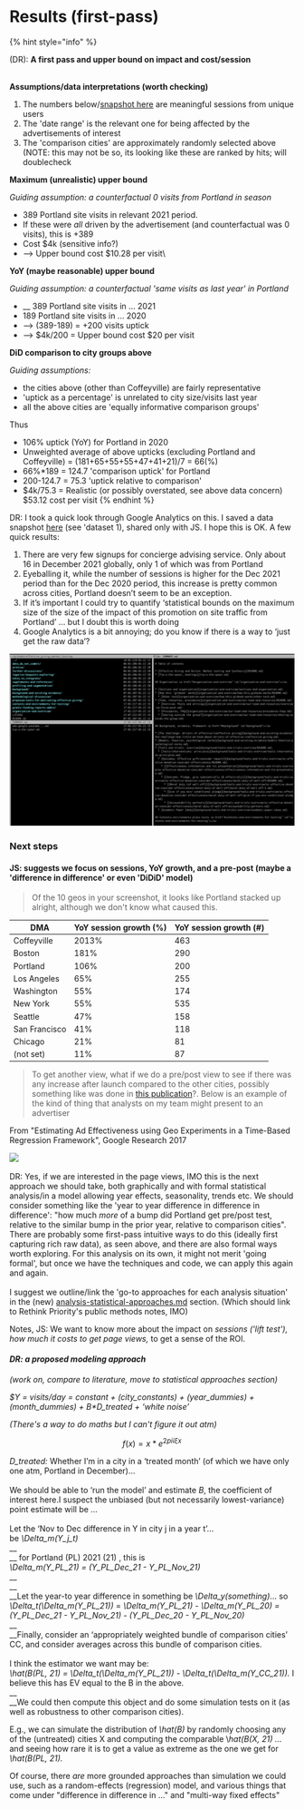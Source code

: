 # Results (first-pass)

{% hint style="info" %}


(DR): **A first pass and upper bound on impact and cost/session**

\
**Assumptions/data interpretations (worth checking)**

1. The numbers below/[snapshot here](https://www.dropbox.com/s/lquhw7a2jq8s3pz/portland%20vs%20comparison%20citiesAnalytics%20TLYCS%20-%20all%20domains%20portland%20another%20try%2020211203-20220102%2020201203-20210102.xlsx?dl=0) are meaningful sessions from unique users
2. The 'date range' is the relevant one for being affected by the advertisements of interest&#x20;
3. The 'comparison cities' are approximately randomly selected above (NOTE: this may not be so, its looking like these are ranked by hits; will doublecheck



**Maximum (unrealistic) upper bound**

_Guiding assumption: a counterfactual 0 visits from Portland in season_ &#x20;

* 389 Portland site visits in relevant 2021 period. &#x20;
* If these were _all_ driven by the advertisement (and counterfactual was 0 visits), this is +389 &#x20;
* Cost $4k (sensitive info?)
* \--> Upper bound cost $10.28 per visit\


**YoY (maybe reasonable) upper bound**

_Guiding assumption: a counterfactual 'same visits as last year' in Portland_

* &#x20;__ 389 Portland site visits in ... 2021
* 189 Portland site visits in ... 2020
* \--> (389-189) = +200 visits uptick
* \--> $4k/200 = Upper bound cost $20 per visit



**DiD comparison to city groups above**

_Guiding assumptions:_

* the cities above (other than Coffeyville) are fairly representative
* 'uptick as a percentage' is unrelated to city size/visits last year
* all the above cities are 'equally informative comparison groups'

Thus

* 106% uptick (YoY) for Portland in 2020
* Unweighted average of above upticks (excluding Portland and Coffeyville) = (181+65+55+55+47+41+21)/7 = 66(%)
* &#x20;66%\*189 = 124.7 'comparison uptick' for Portland
* 200-124.7 = 75.3 'uptick relative to comparison'
* $4k/75.3 = Realistic (or possibly overstated, see above data concern) $53.12 cost per visit
{% endhint %}



DR: I took a quick look through Google Analytics on this. I saved a data snapshot [here](https://www.dropbox.com/s/lquhw7a2jq8s3pz/portland%20vs%20comparison%20citiesAnalytics%20TLYCS%20-%20all%20domains%20portland%20another%20try%2020211203-20220102%2020201203-20210102.xlsx?dl=0) (see 'dataset 1), shared only with JS. I hope this is OK. A few quick results:

1. There are very few signups for concierge advising service. Only about 16 in December 2021 globally, only 1 of which was from Portland
2. Eyeballing it, while the number of sessions is higher for the Dec 2021 period than for the Dec 2020 period, this increase is pretty common across cities, Portland doesn’t seem to be an exception.
3. If it’s important I could try to quantify ‘statistical bounds on the maximum size of the size of the impact of this promotion on site traffic from Portland’ … but I doubt this is worth doing
4. Google Analytics is a bit annoying; do you know if there is a way to ‘just get the raw data’?

![](<../../../.gitbook/assets/image (3).png>)

### Next steps

#### JS: suggests we focus on sessions, YoY growth, and a pre-post (maybe a 'difference in difference' or even 'DiDiD' model)

> Of the 10 geos in your screenshot, it looks like Portland stacked up alright, although we don't know what caused this.

| DMA           | YoY session growth (%) | YoY session growth (#) |
| ------------- | ---------------------- | ---------------------- |
| Coffeyville   | 2013%                  | 463                    |
| Boston        | 181%                   | 290                    |
| Portland      | 106%                   | 200                    |
| Los Angeles   | 65%                    | 255                    |
| Washington    | 55%                    | 174                    |
| New York      | 55%                    | 535                    |
| Seattle       | 47%                    | 158                    |
| San Francisco | 41%                    | 118                    |
| Chicago       | 21%                    | 81                     |
| (not set)     | 11%                    | 87                     |

> To get another view, what if we do a pre/post view to see if there was any increase after launch compared to the other cities, possibly something like was done in [this publication](https://research.google/pubs/pub45950/)?. Below is an example of the kind of thing that analysts on my team might present to an advertiser

From "Estimating Ad Effectiveness using Geo Experiments in a Time-Based Regression Framework", Google Research 2017

![](https://mail.google.com/mail/u/0?ui=2\&ik=afc4baae80\&attid=0.2\&permmsgid=msg-f:1721246454228132284\&th=17e31887d32b21bc\&view=fimg\&fur=ip\&sz=s0-l75-ft\&attbid=ANGjdJ-WFHd4xsxNBP4QPk12WSiLIO9o8ZRPeJvgYm00kamKvattM7OYPEI6s2Kvv4uI0-UlHpL-Zr0pFmxhC2p4MvIkNXYuj7HJsMppYia2BoqA4iMWBsg5MrSTduY\&disp=emb\&realattid=ii\_ky3jmn652)

DR: Yes, if we are interested in the page views, IMO this is the next approach we should take, both graphically and with formal statistical analysis/in a model allowing year effects, seasonality, trends etc. We should consider something like the 'year to year difference in difference in difference': "how much _more_ of a bump did Portland get pre/post test, relative to the similar bump in the prior year, relative to comparison cities". There are probably some first-pass intuitive ways to do this (ideally first capturing rich raw data), as seen above, and there are also formal ways worth exploring. For this analysis on its own, it might not merit 'going formal', but once we have the techniques and code, we can apply this again and again.\
\
I suggest we outline/link the 'go-to approaches for each analysis situation' in the (new) [analysis-statistical-approaches.md](../../../methodological-discussion/analysis-statistical-approaches.md "mention") section. (Which should link to Rethink Priority's public methods notes, IMO)

Notes, JS: We want to know more about the impact on _sessions ('lift test'), how much it costs to get page views,_ to get a sense of the ROI.

#### _DR: a proposed modeling approach_

_(work on, compare to literature, move to statistical approaches section)_

_$Y = visits/day = constant + (city\_constants) + (year\_dummies) + (month\_dummies) + B\*D\_treated + ‘white noise’_

_(There's a way to do maths but I can't figure it out atm)_

$$
f(x) = x * e^{2 pi i \xi x}
$$

_D\_treated:_ Whether I’m in a city in a ‘treated month’ (of which we have only one atm, Portland in December)…\
\
We should be able to ‘run the model’ and estimate _B_, the coefficient of interest here.I suspect the unbiased (but not necessarily lowest-variance) point estimate will be …\
\
Let the ‘Nov to Dec difference in Y in city j in a year t’…\
be _\Delta\_m(Y\_j\_t)_\
\_\_\
\_\_ for Portland (PL) 2021 (21) , this is\
_\Delta\_m(Y\_PL\_21) = (Y\_PL\_Dec\_21 - Y\_PL\_Nov\_21)_\
\_\_\
\_\_\
\_\_Let the year-to year difference in something be _\Delta\_y(something)_… so\
_\Delta\_t(\Delta\_m(Y\_PL\_21))_ = _\Delta\_m(Y\_PL\_21) - \Delta\_m(Y\_PL\_20) = (Y\_PL\_Dec\_21 - Y\_PL\_Nov\_21) - (Y\_PL\_Dec\_20 - Y\_PL\_Nov\_20)_\
\_\_\
\_\_Finally, consider an ‘appropriately weighted bundle of comparison cities’ CC, and consider averages across this bundle of comparison cities.\
\
I think the estimator we want may be:\
_\hat(B(PL, 21) = \Delta\_t(\Delta\_m(Y\_PL\_21)) - \Delta\_t(\Delta\_m(Y\_CC\_21))._ I believe this has EV equal to the B in the above.\
\_\_\
\_\_We could then compute this object and do some simulation tests on it (as well as robustness to other comparison cities).

E.g., we can simulate the distribution of _\hat(B)_ by randomly choosing any of the (untreated) cities X and computing the comparable \\_hat(B(X, 21) …_ and seeing how rare it is to get a value as extreme as the one we get for _\hat(B(PL, 21)._

Of course, there _are_ more grounded approaches than simulation we could use, such as a random-effects (regression) model, and various things that come under "difference in difference in ..." and "multi-way fixed effects"
